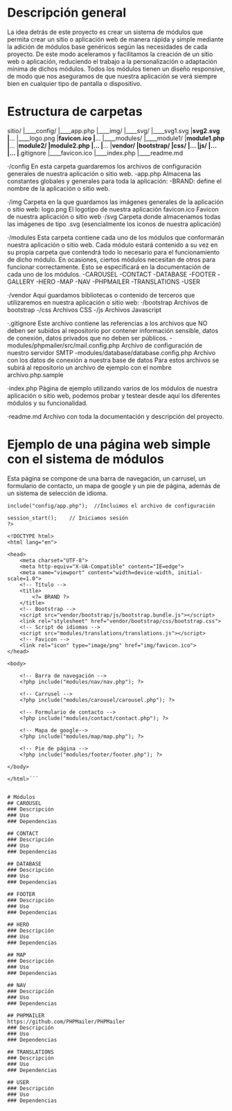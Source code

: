# Descripción general
La idea detrás de este proyecto es crear un sistema de módulos que permita crear un sitio o aplicación web de manera rápida y simple mediante la adición de módulos base genéricos según las necesidades de cada proyecto.
De este modo aceleramos y facilitamos la creación de un sitio web o aplicación, reduciendo el trabajo a la personalización o adaptación mínima de dichos módulos.
Todos los módulos tienen un diseño responsive, de modo que nos aseguramos de que nuestra aplicación se verá siempre bien en cualquier tipo de pantalla o dispositivo.


# Estructura de carpetas
sitio/
    |____config/
        |____app.php
    |____img/
        |____svg/
            |____svg1.svg
            |____svg2.svg
            |____...
        |____logo.png
        |____favicon.ico
        |____...
    |____modules/
        |____module1/
            |____module1.php
            |____...
        |____module2/
            |____module2.php
            |____...
        |____...
    |____vendor/
        |____bootstrap/
            |____css/
                |____...
            |____js/
                |____...
        |____...
    |____.gitignore
    |____favicon.ico
    |____index.php
    |____readme.md

·/config
    En esta carpeta guardaremos los archivos de configuración generales de nuestra aplicación o sitio web.
        -app.php
            Almacena las constantes globales y generales para toda la aplicación:
            -BRAND: define el nombre de la aplicación o sitio web.

·/img
    Carpeta en la que guardamos las imágenes generales de la aplicación o sitio web:
        logo.png
            El logotipo de nuestra aplicación
        favicon.ico
            Favicon de nuestra aplicación o sitio web
        ·/svg
            Carpeta donde almacenamos todas las imágenes de tipo .svg (esencialmente los iconos de nuestra aplicación)

·/modules
    Esta carpeta contiene cada uno de los módulos que conformarán nuestra aplicación o sitio web. Cada módulo estará contenido a su vez en su propia carpeta que contendrá todo lo necesario para el funcionamiento de dicho módulo.
    En ocasiones, ciertos módulos necesitan de otros para funcionar correctamente. Esto se especificará en la documentación de cada uno de los módulos.
        -CAROUSEL
        -CONTACT
        -DATABASE
        -FOOTER
        -GALLERY
        -HERO
        -MAP
        -NAV
        -PHPMAILER
        -TRANSLATIONS
        -USER

·/vendor
    Aquí guardamos bibliotecas o contenido de terceros que utilizaremos en nuestra aplicación o sitio web:
        ·/bootstrap
            Archivos de bootstrap
                -/css
                    Archivos CSS
                -/js
                    Archivos Javascript

·.gitignore
    Este archivo contiene las referencias a los archivos que NO deben ser subidos al repositorio por contener información sensible, datos de conexión, datos privados que no deben ser públicos.
        -modules/phpmailer/src/mail.config.php
            Archivo de configuración de nuestro servidor SMTP
        -modules/database/database.config.php
            Archivo con los datos de conexión a nuestra base de datos
    Para estos archivos se subirá al repositorio un archivo de ejemplo con el nombre archivo.php.sample

·index.php
    Página de ejemplo utilizando varios de los módulos de nuestra aplicación o sitio web, podemos probar y testear desde aquí los diferentes módulos y su funcionalidad.

·readme.md
    Archivo con toda la documentación y descripción del proyecto.


# Ejemplo de una página web simple con el sistema de módulos
Esta página se compone de una barra de navegación, un carrusel, un formulario de contacto, un mapa de google y un pie de página, además de un sistema de selección de idioma.

```<?php
include("config/app.php");  //Incluimos el archivo de configuración

session_start();    // Iniciamos sesión
?>

<!DOCTYPE html>
<html lang="en">

<head>
    <meta charset="UTF-8">
    <meta http-equiv="X-UA-Compatible" content="IE=edge">
    <meta name="viewport" content="width=device-width, initial-scale=1.0">
    <!-- Título -->
    <title>
        <?= BRAND ?>
    </title>
    <!-- Bootstrap -->
    <script src="vendor/bootstrap/js/bootstrap.bundle.js"></script>
    <link rel="stylesheet" href="vendor/bootstrap/css/bootstrap.css">
    <!-- Script de idiomas -->
    <script src="modules/translations/translations.js"></script>
    <!-- Favicon -->
    <link rel="icon" type="image/png" href="img/favicon.ico">
</head>

<body>

    <!-- Barra de navegación -->
    <?php include("modules/nav/nav.php"); ?>

    <!-- Carrusel -->
    <?php include("modules/carousel/carousel.php"); ?>

    <!-- Formulario de contacto -->
    <?php include("modules/contact/contact.php"); ?>

    <!-- Mapa de google-->
    <?php include("modules/map/map.php"); ?>

    <!-- Pie de página -->
    <?php include("modules/footer/footer.php"); ?>

</body>

</html>´´´


# Módulos
## CAROUSEL
### Descripción
### Uso
### Dependencias

## CONTACT
### Descripción
### Uso
### Dependencias

## DATABASE
### Descripción
### Uso
### Dependencias

## FOOTER
### Descripción
### Uso
### Dependencias

## HERO
### Descripción
### Uso
### Dependencias

## MAP
### Descripción
### Uso
### Dependencias

## NAV
### Descripción
### Uso
### Dependencias

## PHPMAILER
https://github.com/PHPMailer/PHPMailer
### Descripción
### Uso
### Dependencias

## TRANSLATIONS
### Descripción
### Uso
### Dependencias

## USER
### Descripción
### Uso
### Dependencias
